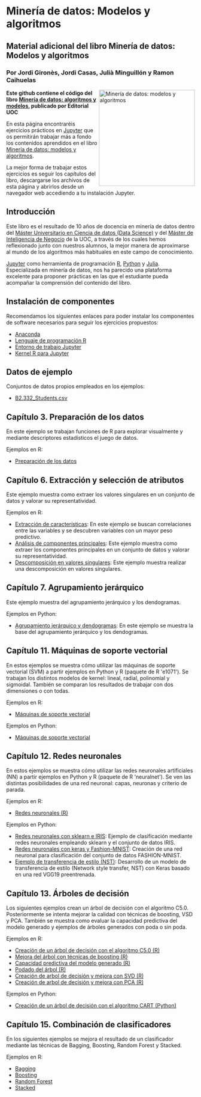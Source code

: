 # Minería de datos: Modelos y algoritmos
## Material adicional del libro **Minería de datos: Modelos y algoritmos**
### Por Jordi Gironès, Jordi Casas, Julià Minguillón y Ramon Caihuelas

<a href="http://www.editorialuoc.cat/mineria-de-datos"><img src="https://www.editorialuoc.cat/media/cache/a8/a1/a8a12045c1e742d4005870e8b91cdf3f.jpg" alt="Minería de datos: modelos y algoritmos" height="256px" align="right"></a>

**Este github contiene el código del libro [Minería de datos: algoritmos y modelos](http://www.editorialuoc.cat/mineria-de-datos), publicado por Editorial UOC**

En esta página encontraréis ejercicios prácticos en [Jupyter](http://jupyter.org/) que os permitirán trabajar más a fondo los contenidos aprendidos en el libro [Minería de datos: modelos y algoritmos](http://www.editorialuoc.cat/mineria-de-datos).

La mejor forma de trabajar estos ejercicios es seguir los capítulos del libro, descargarse los archivos de esta página y abrirlos desde un navegador web accediendo a tu instalación Jupyter.

## Introducción
Este libro es el resultado de 10 años de docencia en minería de datos dentro del [Máster Universitario en Ciencia de datos (Data Science)](https://estudios.uoc.edu/es/masters-universitarios/data-science/presentacion) y del [Máster de Inteligencia de Negocio](http://estudios.uoc.edu/es/masters-posgrados-especializaciones/master/informatica-multimedia-telecomunicacion/inteligencia-negocio-big-data/presentacion) de la UOC, a través de los cuales hemos reflexionado junto con nuestros alumnos, la mejor manera de aproximarse al mundo de los algoritmos más habituales en este campo de conocimiento.

[Jupyter](http://jupyter.org/) como herramienta de programación [R](https://www.r-project.org/), [Python](http://jupyter.org/) y [Julia](https://julialang.org/). Especializada en minería de datos, nos ha parecido una plataforma excelente para proponer prácticas en las que el estudiante pueda acompañar la comprensión del contenido del libro.

## Instalación de componentes
Recomendamos los siguientes enlaces para poder instalar los componentes de software necesarios para seguir los ejercicios propuestos:

- [Anaconda](https://www.anaconda.com/products/individual)
- [Lenguaje de programación R](https://www.r-project.org/)
- [Entorno de trabajo Jupyter](http://jupyter.org/install.html)
- [Kernel R para Jupyter](https://irkernel.github.io/installation/)

## Datos de ejemplo
Conjuntos de datos propios empleados en los ejemplos:

- [B2.332_Students.csv](data/B2.332_Students.csv)

## Capítulo 3. Preparación de los datos
En este ejemplo se trabajan funciones de R para explorar visualmente y mediante descriptores estadísticos el juego de datos.

Ejemplos en R:

- [Preparación de los datos](cap03/CH3EJ1-Preparacion-de-los-datos.ipynb)

## Capítulo 6. Extracción y selección de atributos
Este ejemplo muestra como extraer los valores singulares en un conjunto de datos y valorar su representatividad.

Ejemplos en R:

- [Extracción de características](cap06/CH6EJ1-Extraccion-de-caracteristicas.ipynb): En este ejemplo se buscan correlaciones entre las variables y se descubren variables con un mayor peso predictivo.
- [Análisis de componentes principales](cap06/CH6EJ2-Analisis-de-componentes-principales.ipynb): Este ejemplo muestra como extraer los componentes principales en un conjunto de datos y valorar su representatividad.
- [Descomposición en valores singulares](cap06/CH6EJ3-Descomposicion-en-valores-singulares.ipynb): Este ejemplo muestra realizar una descomposición en valores singulares.

## Capítulo 7. Agrupamiento jerárquico
Este ejemplo muestra del agrupamiento jerárquico y los dendogramas.

Ejemplos en Python:

- [Agrupamiento jerárquico y dendogramas](cap07/CH7EJ1-Agrupamiento-jerarquico.ipynb): En este ejemplo se muestra la base del agrupamiento jerárquico y los dendogramas.

## Capítulo 11. Máquinas de soporte vectorial
En estos ejemplos se muestra cómo utilizar las máquinas de soporte vectorial (SVM) a partir ejemplos en Python y R (paquete de R 'e1071'). Se trabajan los distintos modelos de kernel: lineal, radial, polinomial y sigmoidal. También se comparan los resultados de trabajar con dos dimensiones o con todas.

Ejemplos en R:

- [Máquinas de soporte vectorial](cap11/CH11EJ1-Maquinas-de-soporte-vectorial-R.ipynb)

Ejemplos en Python:

- [Máquinas de soporte vectorial](cap11/CH11EJ2-Maquinas-de-soporte-vectorial-Py.ipynb)

## Capítulo 12. Redes neuronales
En estos ejemplos se muestra cómo utilizar las redes neuronales artificiales (NN) a partir ejemplos en Python y R (paquete de R 'neuralnet'). Se ven las distintas posibilidades de una red neuronal: capas, neuronas y criterio de parada.

Ejemplos en R:

- [Redes neuronales (R)](cap12/CH12EJ1-Redes-neuronales-R.ipynb)

Ejemplos en Python:

- [Redes neuronales con sklearn e IRIS](cap12/CH12EJ2-Redes-neuronales-sklearn_IRIS.ipynb): Ejemplo de clasificación mediante redes neuronales empleando sklearn y el conjunto de datos IRIS.
- [Redes neuronales con keras y Fashion-MNIST](cap12/CH12EJ3-Redes-neuronales-keras_FMNIST.ipynb): Creación de una red neuronal para clasificación del conjunto de datos FASHION-MNIST.
- [Ejemplo de transferencia de estilo (NST)](cap12/CH12EJ4-NST-Keras.ipynb): Desarrollo de un modelo de transferencia de estilo (Network style transfer, NST) con Keras basado en una red VGG19 preentrenada.

## Capítulo 13. Árboles de decisión
Los siguientes ejemplos crean un árbol de decisión con el algoritmo C5.0. Posteriormente se intenta mejorar la calidad con técnicas de boosting, VSD y PCA. También se muestra como evaluar la capacidad predictiva del modelo generado y ejemplos de árboles generados con poda o sin poda.

Ejemplos en R:

- [Creación de un árbol de decisión con el algoritmo C5.0 (R)](cap13/CH13EJ1-Creacion-de-un-arbol-de-decision-C50.ipynb)
- [Mejora del árbol con técnicas de boosting (R)](cap13/CH13EJ2-Mejora-de-arbol-con-tecnicas-de-boosting.ipynb)
- [Capacidad predictiva del modelo generado (R)](cap13/CH13EJ3-Capacidad-predictiva-del-modelo-generado.ipynb)
- [Podado del árbol (R)](cap13/CH13EJ4-Podado-del-arbol.ipynb)
- [Creación de arbol de decisión y mejora con SVD (R)](cap13/CH13EJ5-Creacion-de-arbol-de-decision-y-mejora-con-VSD.ipynb)
- [Creación de arbol de decisión y mejora con PCA (R)](cap13/CH13EJ6-Creacion-de-arbol-de-decision-y-mejora-con-PCA.ipynb)

Ejemplos en Python:

- [Creación de un árbol de decisión con el algoritmo CART (Python)](cap13/CH13EJ7-Creacion-de-un-arbol-de-decision-CART.ipynb)

## Capítulo 15. Combinación de clasificadores
En los siguientes ejemplos se mejora el resultado de un clasificador mediante las técnicas de Bagging, Boosting, Random Forest y Stacked.

Ejemplos en R:

- [Bagging](cap15/CH15EJ1-Bagging.ipynb)
- [Boosting](cap15/CH15EJ2-Boosting.ipynb)
- [Random Forest](cap15/CH15EJ3-Random-Forest.ipynb)
- [Stacked](cap15/CH15EJ4-Stacked.ipynb)
